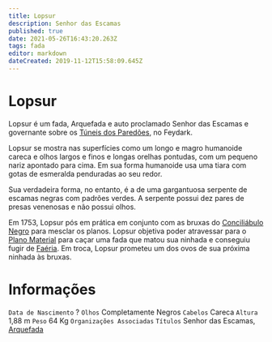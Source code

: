 ```yaml
---
title: Lopsur
description: Senhor das Escamas
published: true
date: 2021-05-26T16:43:20.263Z
tags: fada
editor: markdown
dateCreated: 2019-11-12T15:58:09.645Z
---
```


# Lopsur
Lopsur é um fada, Arquefada e auto proclamado Senhor das Escamas e governante sobre os [Túneis dos Paredões](http://localhost/lugares/faeria/tuneis-dos-paredoes#tuneis-dos-paredoes), no Feydark.

Lopsur se mostra nas superfícies como um longo e magro humanoide careca e olhos largos e finos e longas orelhas pontudas, com um pequeno nariz apontado para cima. Em sua forma humanoide usa uma tiara com gotas de esmeralda penduradas ao seu redor.

Sua verdadeira forma, no entanto, é a de uma gargantuosa serpente de escamas negras com padrões verdes. A serpente possui dez pares de presas venenosas e não possui olhos.

Em 1753, Lopsur pós em prática em conjunto com as bruxas do [Conciliábulo Negro](http://localhost/faccoes/faccoes-independentes/conciliabulo-negro#conciliabulo-negro) para mesclar os planos. Lopsur objetiva poder atravessar para o [Plano Material](http://localhost/en/lugares/plano-material) para caçar uma fada que matou sua ninhada e conseguiu fugir de [Faéria](http://localhost/en/lugares/faeria). Em troca, Lopsur prometeu um dos ovos de sua próxima ninhada às bruxas.

# Informações
`Data de Nascimento` ? 
`Olhos` Completamente Negros
`Cabelos` Careca
`Altura` 1,88 m
`Peso` 64 Kg
`Organizações Associadas` 
`Títulos` Senhor das Escamas, [Arquefada](/rankings-e-titulos/magico/arquefada)